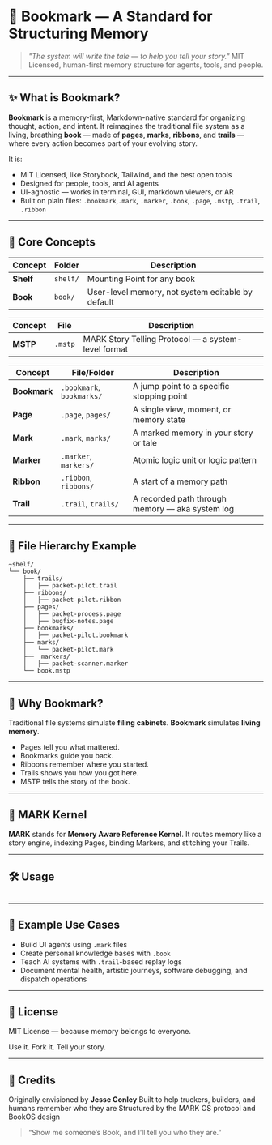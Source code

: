 # 📖 Bookmark — A Standard for Structuring Memory

> *"The system will write the tale — to help you tell your story."*
> MIT Licensed, human-first memory structure for agents, tools, and people.

---

## ✨ What is Bookmark?

**Bookmark** is a memory-first, Markdown-native standard for organizing thought, action, and intent.
It reimagines the traditional file system as a living, breathing **book** — made of **pages**, **marks**, **ribbons**, and **trails** — where every action becomes part of your evolving story.

It is:

* MIT Licensed, like Storybook, Tailwind, and the best open tools
* Designed for people, tools, and AI agents
* UI-agnostic — works in terminal, GUI, markdown viewers, or AR
* Built on plain files: `.bookmark`,`.mark`, `.marker`, `.book`, `.page`, `.mstp`, `.trail`, `.ribbon`

---

## 📘 Core Concepts

| Concept   | Folder   | Description                                           |
| --------- | -------- | ----------------------------------------------------- |
| **Shelf** | `shelf/` | Mounting Point for any book                           |
| **Book**  | `book/`  | User-level memory, not system editable by default     |


| Concept      | File                     | Description                                           |
| ------------ | ------------------------ | ----------------------------------------------------- |
| **MSTP**     | `.mstp`                  | MARK Story Telling Protocol — a system-level format   |


| Concept      | File/Folder              | Description                                           |
| ------------ | ------------------------ | ----------------------------------------------------- |
| **Bookmark** | `.bookmark`, `bookmarks/`| A jump point to a specific stopping point              |
| **Page**     | `.page`, `pages/`        | A single view, moment, or memory state                |
| **Mark**     | `.mark`, `marks/`        | A marked memory in your story or tale                 |
| **Marker**   | `.marker`, `markers/`    | Atomic logic unit or logic pattern                    |
| **Ribbon**   | `.ribbon`, `ribbons/`    | A start of a memory path                              |
| **Trail**    | `.trail`, `trails/`      | A recorded path through memory — aka system log       |


---

## 📂 File Hierarchy Example

```
~shelf/
└── book/
    ├── trails/
    │   ├── packet-pilot.trail
    ├── ribbons/
    │   ├── packet-pilot.ribbon
    ├── pages/
    │   ├── packet-process.page
    │   ├── bugfix-notes.page
    ├── bookmarks/
    │   ├── packet-pilot.bookmark
    ├── marks/
    │   └── packet-pilot.mark
    ├──  markers/
    │   ├── packet-scanner.marker
    └── book.mstp

```

---

## 🧠 Why Bookmark?

Traditional file systems simulate **filing cabinets**.
**Bookmark** simulates **living memory**.

* Pages tell you what mattered.
* Bookmarks guide you back.
* Ribbons remember where you started.
* Trails shows you how you got here.
* MSTP tells the story of the book.

---

## 🔁 MARK Kernel

**MARK** stands for **Memory Aware Reference Kernel**.
It routes memory like a story engine, indexing Pages, binding Markers, and stitching your Trails.

---

## 🛠 Usage

```

```

---

## 📖 Example Use Cases

* Build UI agents using `.mark` files
* Create personal knowledge bases with `.book`
* Teach AI systems with `.trail`-based replay logs
* Document mental health, artistic journeys, software debugging, and dispatch operations

---

## 📜 License

MIT License — because memory belongs to everyone.

Use it. Fork it. Tell your story.

---

## 💬 Credits

Originally envisioned by **Jesse Conley**
Built to help truckers, builders, and humans remember who they are
Structured by the MARK OS protocol and BookOS design

> “Show me someone’s Book, and I’ll tell you who they are.”
